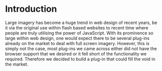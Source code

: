 Introduction
============

Large imagery has become a huge trend in web design of recent years, be it via the original use within flash based websites to recent time where people are truly utilising the power of JavaScript. With its prominence so large within web design, one would expect there to be several plug-ins already on the market to deal with full screen imagery. However, this is simply not the case, most plug-ins we came across either did not have the browser support that we desired or it fell short of the functionality we required. Therefore we decided to build a plug-in that could fill the void in the market. 
